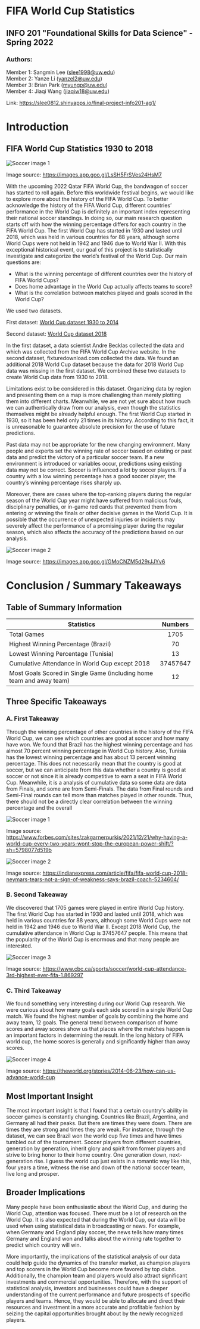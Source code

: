 #  FIFA World Cup Statistics
## INFO 201 "Foundational Skills for Data Science" - Spring 2022

### Authors:

Member 1: Sangmin Lee ([slee1998\@uw.edu](mailto:slee1998@uw.edu))\
Member 2: Yanze Li ([yanzel2\@uw.edu](mailto:yanzel2@uw.edu))\
Member 3: Brian Park ([myungp\@uw.edu](mailto:myungp@uw.edu))\
Member 4: Jiaqi Wang ([jiaqiw18\@uw.edu](mailto:jiaqiw18@uw.edu))


Link: https://slee0812.shinyapps.io/final-project-info201-ag1/

# Introduction

## FIFA World Cup Statistics 1930 to 2018


![Soccer image 1](https://i.ytimg.com/vi/ILOFwBBcGv4/maxresdefault.jpg)

Image source: https://images.app.goo.gl/LsSH5FrSVes24HsM7

With the upcoming 2022 Qatar FIFA World Cup, the bandwagon of soccer has started to roll again. Before this worldwide festival begins, we would like to explore more about the history of the FIFA World Cup. To better acknowledge the history of the FIFA World Cup, different countries’ performance in the World Cup is definitely an important index representing their national soccer standings. In doing so, our main research question starts off with how the winning percentage differs for each country in the FIFA World Cup. The first World Cup has started in 1930 and lasted until 2018, which was held in various countries for 88 years, although some World Cups were not held in 1942 and 1946 due to World War II. With this exceptional historical event, our goal of this project is to statistically investigate and categorize the world’s festival of the World Cup. Our main questions are:

* What is the winning percentage of different countries over the history of FIFA World Cups?
* Does home advantage in the World Cup actually affects teams to score?
* What is the correlation between matches played and goals scored in the World Cup?

We used two datasets.

First dataset: [World Cup dataset 1930 to 2014](https://www.kaggle.com/datasets/abecklas/fifa-world-cup?select=WorldCupMatches.csv)

Second dataset: [World Cup dataset 2018](https://fixturedownload.com/results/fifa-world-cup-2018)

In the first dataset, a data scientist Andre Becklas collected the data and which was collected from the FIFA World Cup Archive website. In the second dataset, fixturedownload.com collected the data. We found an additional 2018 World Cup dataset because the data for 2018 World Cup data was missing in the first dataset. We combined these two datasets to create World Cup data from 1930 to 2018.

Limitations exist to be considered in this dataset. Organizing data by region and presenting them on a map is more challenging than merely plotting them into different charts. Meanwhile, we are not yet sure about how much we can authentically draw from our analysis, even though the statistics themselves might be already helpful enough. The first World Cup started in 1930, so it has been held only 21 times in its history. According to this fact, it is unreasonable to guarantee absolute precision for the use of future predictions.

Past data may not be appropriate for the new changing environment. Many people and experts set the winning rate of soccer based on existing or past data and predict the victory of a particular soccer team. If a new environment is introduced or variables occur, predictions using existing data may not be correct. Soccer is influenced a lot by soccer players. If a country with a low winning percentage has a good soccer player, the country’s winning percentage rises sharply up.

Moreover, there are cases where the top-ranking players during the regular season of the World Cup year might have suffered from malicious fouls, disciplinary penalties, or in-game red cards that prevented them from entering or winning the finals or other decisive games in the World Cup. It is possible that the occurrence of unexpected injuries or incidents may severely affect the performance of a promising player during the regular season, which also affects the accuracy of the predictions based on our analysis.



![Soccer image 2](https://a3.espncdn.com/combiner/i?img=%2Fphoto%2F2014%2F0304%2Fsoc_g_WCtrophy_d1_1296x729.jpg)

Image source: https://images.app.goo.gl/GMoCNZM5d29rJJYv6


# Conclusion / Summary Takeaways
## Table of Summary Information

| Statistics | Numbers
| -------------     |:-------------:
| Total Games      | 1705
| Highest Winning Percentage (Brazil)      | 70
| Lowest Winning Percentage (Tunisia)      | 13
| Cumulative Attendance in World Cup except 2018      | 37457647
| Most Goals Scored in Single Game (including home team and away team)      | 12

## Three Specific Takeaways

### A. First Takeaway

Through the winning percentage of other countries in the history of the FIFA World Cup, we can see which countries are good at soccer and how many have won. We found that Brazil has the highest winning percentage and has almost 70 percent winning percentage in World Cup history. Also, Tunisia has the lowest winning percentage and has about 13 percent winning percentage. This does not necessarily mean that the country is good at soccer, but we can anticipate from this data whether a country is good at soccer or not since it is already competitive to earn a seat in FIFA World Cup. Meanwhile, it is a analysis of cumulative data so some data are data from Finals, and some are from Semi-Finals. The data from Final rounds and Semi-Final rounds can tell more than matches played in other rounds. Thus, there should not be a directly clear correlation between the winning percentage and the overall

![Soccer image 1](https://imageio.forbes.com/specials-images/imageserve/61c1aa77350ef090aa981514/France-v-Croatia---2018-FIFA-World-Cup-Russia-Final/960x0.jpg?format=jpg&width=960)

Image source: https://www.forbes.com/sites/zakgarnerpurkis/2021/12/21/why-having-a-world-cup-every-two-years-wont-stop-the-european-power-shift/?sh=5798077d519b

![Soccer image 2](https://images.indianexpress.com/2018/06/neymar-75912.jpg)

Image source: https://indianexpress.com/article/fifa/fifa-world-cup-2018-neymars-tears-not-a-sign-of-weakness-says-brazil-coach-5234604/
### B. Second Takeaway

We discovered that 1705 games were played in entire World Cup history. The first World Cup has started in 1930 and lasted until 2018, which was held in various countries for 88 years, although some World Cups were not held in 1942 and 1946 due to World War II. Except 2018 World Cup, the cumulative attendance in World Cup is 37457647 people. This means that the popularity of the World Cup is enormous and that many people are interested.

![Soccer image 3](https://i.cbc.ca/1.2057932.1381895189!/httpImage/image.jpg_gen/derivatives/original_1180/soccer-city-crowd-584.jpg)

Image source: https://www.cbc.ca/sports/soccer/world-cup-attendance-3rd-highest-ever-fifa-1.869297

### C. Third Takeaway

We found something very interesting during our World Cup research. We were curious about how many goals each side scored in a single World Cup match. We found the highest number of goals by combining the home and away team, 12 goals. The general trend between comparison of home scores and away scores show us that places where the matches happen is an important factors in determining the result. In the long history of FIFA world cup, the home scores is generally and significantly higher than away scores.

![Soccer image 4](https://theworld.org/_next/image?url=https%3A%2F%2Fmedia.pri.org%2Fs3fs-public%2Fstory%2Fimages%2Fgoal2.jpg&w=600&q=75)

Image source: https://theworld.org/stories/2014-06-23/how-can-us-advance-world-cup

## Most Important Insight
The most important insight is that I found that a certain country's ability in soccer games is constantly changing. Countries like Brazil, Argentina, and Germany all had their peaks. But there are times they were down. There are times they are strong and times they are weak. For instance, through the dataset, we can see Brazil won the world cup five times and have times tumbled out of the tournament. Soccer players from different countries, generation by generation, inherit glory and spirit from former players and strive to bring honor to their home country. One generation down, next-generation rise. I guess the world cup just exists in a romantic way like this, four years a time, witness the rise and down of the national soccer team, live long and prosper.

## Broader Implications

Many people have been enthusiastic about the World Cup, and during the World Cup, attention was focused. There must be a lot of research on the World Cup. It is also expected that during the World Cup, our data will be used when using statistical data in broadcasting or news. For example, when Germany and England play soccer, the news tells how many times Germany and England won and talks about the winning rate together to predict which country will win.

More importantly, the implications of the statistical analysis of our data could help guide the dynamics of the transfer market, as champion players and top scorers in the World Cup become more favored by top clubs. Additionally, the champion team and players would also attract significant investments and commercial opportunities. Therefore, with the support of statistical analysis, investors and businesses could have a deeper understanding of the current performance and future prospects of specific players and teams. Hence, they would be able to allocate and direct their resources and investment in a more accurate and profitable fashion by seizing the capital opportunities brought about by the newly recognized players.
